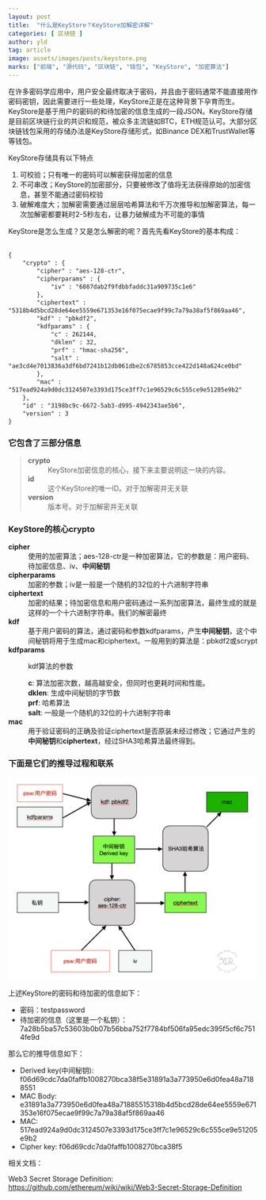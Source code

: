 ```yaml
---
layout: post
title:  "什么是KeyStore？KeyStore加解密详解"
categories: [ 区块链 ]
author: yld
tag: article
image: assets/images/posts/keystore.png
marks: ["前端", "源代码", "区块链", "钱包", "KeyStore", "加密算法"]
---
```


<p class="drop-cap">在许多密码学应用中，用户安全最终取决于密码，并且由于密码通常不能直接用作密码密钥，因此需要进行一些处理，KeyStore正是在这种背景下孕育而生。KeyStore是基于用户的密码的和待加密的信息生成的一段JSON。KeyStore存储是目前区块链行业的共识和规范，被众多主流链如BTC，ETH规范认可。大部分区块链钱包采用的存储办法是KeyStore存储形式，如Binance DEX和TrustWallet等等钱包。</p>
<p>KeyStore存储具有以下特点</p>
<ol>
<li>可校验；只有唯一的密码可以解密获得加密的信息</li>
<li>不可串改；KeyStore的加密部分，只要被修改了值将无法获得原始的加密信息，甚至不能通过密码校验</li>
<li>破解难度大；加解密需要通过层层哈希算法和千万次推导和加解密算法，每一次加解密都要耗时2-5秒左右，让暴力破解成为不可能的事情</li>
</ol>

<p>KeyStore是怎么生成？又是怎么解密的呢？首先先看KeyStore的基本构成：</p>
<pre><code>
{
    "crypto" : {
        "cipher" : "aes-128-ctr",
        "cipherparams" : {
            "iv" : "6087dab2f9fdbbfaddc31a909735c1e6"
        },
        "ciphertext" : "5318b4d5bcd28de64ee5559e671353e16f075ecae9f99c7a79a38af5f869aa46",
        "kdf" : "pbkdf2",
        "kdfparams" : {
            "c" : 262144,
            "dklen" : 32,
            "prf" : "hmac-sha256",
            "salt" : "ae3cd4e7013836a3df6bd7241b12db061dbe2c6785853cce422d148a624ce0bd"
        },
        "mac" : "517ead924a9d0dc3124507e3393d175ce3ff7c1e96529c6c555ce9e51205e9b2"
    },
    "id" : "3198bc9c-6672-5ab3-d995-4942343ae5b6",
    "version" : 3
}
</code></pre>

<h3>它包含了三部分信息</h3>
<blockquote><dl>
<dt><strong>crypto</strong></dt>
<dd>KeyStore加密信息的核心，接下来主要说明这一块的内容。</dd>
<dt><strong>id</strong></dt>
<dd>这个KeyStore的唯一ID。对于加解密并无关联</dd>
<dt><strong>version</strong></dt>
<dd>版本号。对于加解密并无关联</dd>
</dl></blockquote>

<h3>KeyStore的核心<strong>crypto</strong></h3>
<dl>
<dt><strong>cipher</strong></dt>
<dd>使用的加密算法；aes-128-ctr是一种加密算法，它的参数是：用户密码、待加密信息、iv、<strong>中间秘钥</strong></dd>
<dt><strong>cipherparams</strong></dt>
<dd>加密的参数；iv是一般是一个随机的32位的十六进制字符串</dd>
<dt><strong>ciphertext</strong></dt>
<dd>加密的结果；待加密信息和用户密码通过一系列加密算法，最终生成的就是这样的一个十六进制字符串。我们的解密最终</dd>
<dt><strong>kdf</strong></dt>
<dd>基于用户密码的算法，通过密码和参数kdfparams，产生<strong>中间秘钥</strong>，这个中间秘钥将用于生成mac和ciphertext。一般用到的算法是：pbkdf2或scrypt</dd>
<dt><strong>kdfparams</strong></dt>
<dd>
<p>kdf算法的参数</p>
<dd><strong>c</strong>: 算法加密次数，越高越安全，但同时也更耗时间和性能。</dd>
<dd><strong>dklen</strong>: 生成中间秘钥的字节数</dd>
<dd><strong>prf</strong>: 哈希算法</dd>
<dd><strong>salt</strong>: 一般是一个随机的32位的十六进制字符串</dd>
</dd>
<dt><strong>mac</strong></dt>
<dd>用于验证密码的正确及验证ciphertext是否原装未经过修改；它通过产生的<strong>中间秘钥</strong>和<strong>ciphertext</strong>，经过SHA3哈希算法最终得到。</dd>
</dl>

<h3>下面是它们的推导过程和联系</h3>
<div class="text-center">
<img src="/assets/images/posts/keystore.png"/>
</div>

<p>上述KeyStore的密码和待加密的信息如下：</p>
<ul>
<li>密码：testpassword</li>
<li>待加密的信息（这里是一个私钥）：7a28b5ba57c53603b0b07b56bba752f7784bf506fa95edc395f5cf6c7514fe9d</li>
</ul>

<p>那么它的推导信息如下：</p>
<ul>
<li>Derived key(中间秘钥): f06d69cdc7da0faffb1008270bca38f5e31891a3a773950e6d0fea48a7188551</li>
<li>MAC Body: e31891a3a773950e6d0fea48a71885515318b4d5bcd28de64ee5559e671353e16f075ecae9f99c7a79a38af5f869aa46</li>
<li>MAC: 517ead924a9d0dc3124507e3393d175ce3ff7c1e96529c6c555ce9e51205e9b2</li>
<li>Cipher key: f06d69cdc7da0faffb1008270bca38f5</li>
</ul>

<p>相关文档：</p>
<p>Web3 Secret Storage Definition: <a href="https://github.com/ethereum/wiki/wiki/Web3-Secret-Storage-Definition" target="_blank">https://github.com/ethereum/wiki/wiki/Web3-Secret-Storage-Definition</a></p>
